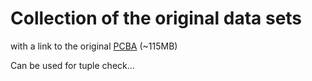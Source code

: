 # Collection of the original data sets

with a link to the original [PCBA](http://deepchem.io.s3-website-us-west-1.amazonaws.com/datasets/pcba.csv.gz) (~115MB)

Can be used for tuple check...
